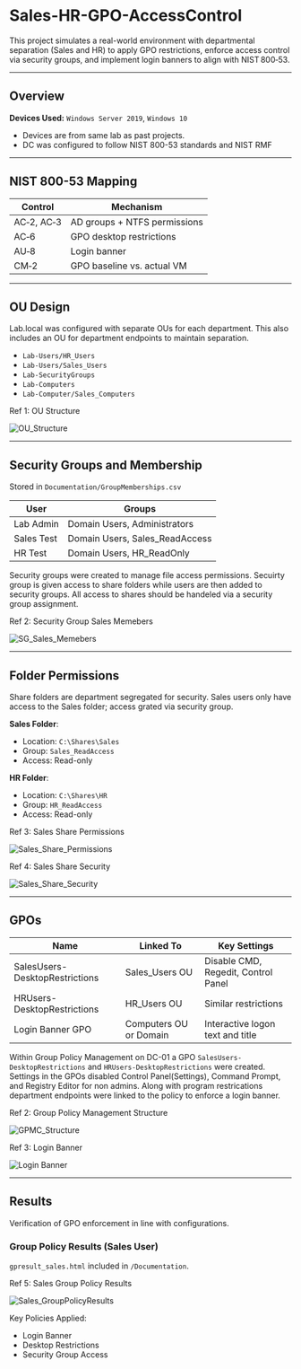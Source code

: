 # Sales-HR-GPO-AccessControl

This project simulates a real-world environment with departmental separation (Sales and HR) to apply GPO restrictions, enforce access control via security groups, and implement login banners to align with NIST 800‑53.

---

## Overview
**Devices Used:** `Windows Server 2019`, `Windows 10`
- Devices are from same lab as past projects.
- DC was configured to follow NIST 800-53 standards and NIST RMF

---

## NIST 800-53 Mapping
| Control              | Mechanism                    |
|----------------------|------------------------------|
| AC‑2, AC‑3	         | AD groups + NTFS permissions |
| AC‑6	               | GPO desktop restrictions     |
| AU‑8	               | Login banner                 |
| CM‑2	               | GPO baseline vs. actual VM   |

---

## OU Design
Lab.local was configured with separate OUs for each department. This also includes an OU for department endpoints to maintain separation.
- `Lab-Users/HR_Users`
- `Lab-Users/Sales_Users`
- `Lab-SecurityGroups`
- `Lab-Computers`
- `Lab-Computer/Sales_Computers`

Ref 1: OU Structure

![OU_Structure](Documentation/OU_Structure.png)

---

## Security Groups and Membership
Stored in `Documentation/GroupMemberships.csv`

| User       | Groups                                  |
|------------|-----------------------------------------|
| Lab Admin  | Domain Users, Administrators            |
| Sales Test | Domain Users, Sales_ReadAccess          |
| HR Test    | Domain Users, HR_ReadOnly               |

Security groups were created to manage file access permissions. Secuirty group is given access to share folders while users are then added to security groups. All access to shares should be handeled via a security group assignment.

Ref 2: Security Group Sales Memebers

![SG_Sales_Memebers](Documentation/SG_Sales_Memebers.png)

---

## Folder Permissions
Share folders are department segregated for security. Sales users only have access to the Sales folder; access grated via security group. 

**Sales Folder**:
- Location: `C:\Shares\Sales`
- Group: `Sales_ReadAccess`
- Access: Read-only

**HR Folder**:
- Location: `C:\Shares\HR`
- Group: `HR_ReadAccess`
- Access: Read-only

Ref 3: Sales Share Permissions

![Sales_Share_Permissions](Documentation/Sales_Share_Permissions.png)

Ref 4: Sales Share Security

![Sales_Share_Security](Documentation/Sales_Share_Security.png)

---

## GPOs
| Name                           | Linked To      | Key Settings                           |
|-------------------------------|----------------|----------------------------------------|
| SalesUsers-DesktopRestrictions| Sales_Users OU | Disable CMD, Regedit, Control Panel    |
| HRUsers-DesktopRestrictions   | HR_Users OU    | Similar restrictions                   |
| Login Banner GPO              | Computers OU or Domain | Interactive logon text and title     |

Within Group Policy Management on DC-01 a GPO `SalesUsers-DesktopRestrictions` and `HRUsers-DesktopRestrictions` were created. Settings in the GPOs disabled Control Panel(Settings), Command Prompt, and Registry Editor for non admins. Along with program restrications department endpoints were linked to the policy to enforce a login banner.

Ref 2: Group Policy Management Structure

![GPMC_Structure](Documentation/GPMC_Structure.png)

Ref 3: Login Banner

![Login Banner](Documentation/Logon_Banner.png)

---

## Results
Verification of GPO enforcement in line with configurations. 

### Group Policy Results (Sales User)
`gpresult_sales.html` included in `/Documentation`.

Ref 5: Sales Group Policy Results

![Sales_GroupPolicyResults](Documentation/Sales_GroupPolicyResults.png)

Key Policies Applied:
- Login Banner
- Desktop Restrictions
- Security Group Access

